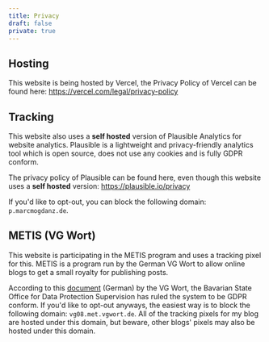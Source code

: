 ```yaml
---
title: Privacy
draft: false
private: true
---
```


## Hosting

This website is being hosted by Vercel, the Privacy Policy of Vercel can be found here: https://vercel.com/legal/privacy-policy

## Tracking

This website also uses a **self hosted** version of Plausible Analytics for website analytics. Plausible is a lightweight and privacy-friendly analytics tool which is open source, does not use any cookies and is fully GDPR conform.

The privacy policy of Plausible can be found here, even though this website uses a **self hosted** version: https://plausible.io/privacy

If you'd like to opt-out, you can block the following domain: `p.marcmogdanz.de`.

## METIS (VG Wort)

This website is participating in the METIS program and uses a tracking pixel for this. METIS is a program run by the German VG Wort to allow online blogs to get a small royalty for publishing posts.

According to this [document](https://www.vgwort.de/fileadmin/pdf/pressemitteilungen/PM_Datenschutz_METIS_051213_.pdf) (German) by the VG Wort, the Bavarian State Office for Data Protection Supervision has ruled the system to be GDPR conform. If you'd like to opt-out anyways, the easiest way is to block the following domain: `vg08.met.vgwort.de`. All of the tracking pixels for my blog are hosted under this domain, but beware, other blogs' pixels may also be hosted under this domain.
